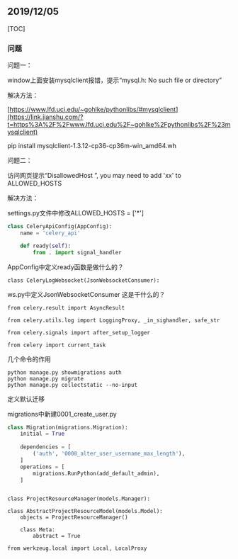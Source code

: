 ## 2019/12/05

[TOC]

### 问题

问题一：

window上面安装mysqlclient报错，提示“mysql.h: No such file or directory”

解决方法：

[https://www.lfd.uci.edu/~gohlke/pythonlibs/#mysqlclient](https://link.jianshu.com/?t=https%3A%2F%2Fwww.lfd.uci.edu%2F~gohlke%2Fpythonlibs%2F%23mysqlclient)

pip install mysqlclient-1.3.12-cp36-cp36m-win_amd64.wh

问题二：

访问网页提示“DisallowedHost ”, you may need to add 'xx' to ALLOWED_HOSTS

解决方法：

settings.py文件中修改ALLOWED_HOSTS = ['*']



```python
class CeleryApiConfig(AppConfig):
    name = 'celery_api'

    def ready(self):
        from . import signal_handler
```

AppConfig中定义ready函数是做什么的？



```
class CeleryLogWebsocket(JsonWebsocketConsumer):
```

ws.py中定义JsonWebsocketConsumer 这是干什么的？



```
from celery.result import AsyncResult

from celery.utils.log import LoggingProxy, _in_sighandler, safe_str

from celery.signals import after_setup_logger

from celery import current_task
```



几个命令的作用

```
python manage.py showmigrations auth
python manage.py migrate
python manage.py collectstatic --no-input
```



定义默认迁移

migrations中新建0001_create_user.py

```python
class Migration(migrations.Migration):
    initial = True
    
    dependencies = [
        ('auth', '0008_alter_user_username_max_length'),
    ]
    operations = [
        migrations.RunPython(add_default_admin),
    ]
```



```

class ProjectResourceManager(models.Manager):

class AbstractProjectResourceModel(models.Model):
    objects = ProjectResourceManager()
    
    class Meta:
        abstract = True
```

 

```
from werkzeug.local import Local, LocalProxy
```





  